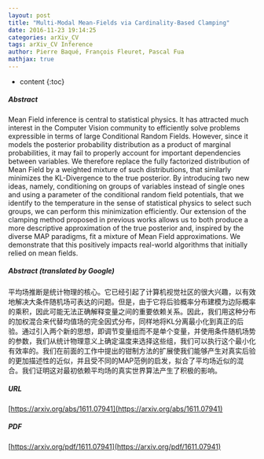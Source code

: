 ```yaml
---
layout: post
title: "Multi-Modal Mean-Fields via Cardinality-Based Clamping"
date: 2016-11-23 19:14:25
categories: arXiv_CV
tags: arXiv_CV Inference
author: Pierre Baqué, François Fleuret, Pascal Fua
mathjax: true
---
```


* content
{:toc}

##### Abstract
Mean Field inference is central to statistical physics. It has attracted much interest in the Computer Vision community to efficiently solve problems expressible in terms of large Conditional Random Fields. However, since it models the posterior probability distribution as a product of marginal probabilities, it may fail to properly account for important dependencies between variables. We therefore replace the fully factorized distribution of Mean Field by a weighted mixture of such distributions, that similarly minimizes the KL-Divergence to the true posterior. By introducing two new ideas, namely, conditioning on groups of variables instead of single ones and using a parameter of the conditional random field potentials, that we identify to the temperature in the sense of statistical physics to select such groups, we can perform this minimization efficiently. Our extension of the clamping method proposed in previous works allows us to both produce a more descriptive approximation of the true posterior and, inspired by the diverse MAP paradigms, fit a mixture of Mean Field approximations. We demonstrate that this positively impacts real-world algorithms that initially relied on mean fields.

##### Abstract (translated by Google)
平均场推断是统计物理的核心。它已经引起了计算机视觉社区的很大兴趣，以有效地解决大条件随机场可表达的问题。但是，由于它将后验概率分布建模为边际概率的乘积，因此可能无法正确解释变量之间的重要依赖关系。因此，我们用这种分布的加权混合来代替均值场的完全因式分布，同样地将KL分离最小化到真正的后验。通过引入两个新的思想，即调节变量组而不是单个变量，并使用条件随机场势的参数，我们从统计物理意义上确定温度来选择这些组，我们可以执行这个最小化有效率的。我们在前面的工作中提出的钳制方法的扩展使我们能够产生对真实后验的更加描述性的近似，并且受不同的MAP范例的启发，拟合了平均场近似的混合。我们证明这对最初依赖平均场的真实世界算法产生了积极的影响。

##### URL
[https://arxiv.org/abs/1611.07941](https://arxiv.org/abs/1611.07941)

##### PDF
[https://arxiv.org/pdf/1611.07941](https://arxiv.org/pdf/1611.07941)

